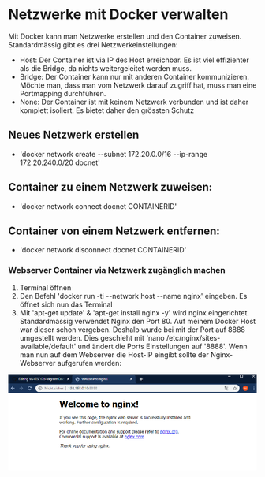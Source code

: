 # Netzwerke mit Docker verwalten

Mit Docker kann man Netzwerke erstellen und den Container zuweisen. Standardmässig gibt es drei Netzwerkeinstellungen:
* Host: Der Container ist via IP des Host erreichbar. Es ist viel effizienter als die Bridge, da nichts weitergeleitet werden muss.
* Bridge: Der Container kann nur mit anderen Container kommunizieren. Möchte man, dass man vom Netzwerk darauf zugriff hat, muss man eine Portmapping durchführen.
* None: Der Container ist mit keinem Netzwerk verbunden und ist daher komplett isoliert. Es bietet daher den grössten Schutz

## Neues Netzwerk erstellen

* 'docker network create --subnet 172.20.0.0/16 --ip-range 172.20.240.0/20 docnet'

## Container zu einem Netzwerk zuweisen:

* 'docker network connect docnet CONTAINERID'

## Container von einem Netzwerk entfernen:

* 'docker network disconnect docnet CONTAINERID'

### Webserver Container via Netzwerk zugänglich machen

1) Terminal öffnen
2) Den Befehl 'docker run -ti --network host --name nginx' eingeben. Es öffnet sich nun das Terminal
3) Mit 'apt-get update' & 'apt-get install nginx -y' wird nginx eingerichtet. Standardmässig verwendet Nginx den Port 80. Auf meinem Docker Host war dieser schon vergeben. Deshalb wurde bei mit der Port auf 8888 umgestellt werden. Dies geschieht mit 'nano /etc/nginx/sites-available/default' und ändert die Ports Einstellungen auf '8888'. Wenn man nun auf dem Webserver die Host-IP eingibt sollte der Nginx-Webserver aufgerufen werden:

![alt text](https://github.com/harbinde/VA-ITSE17b-Vagrant-Docker/blob/master/Docker/IMG/dockernetnginx.PNG)
